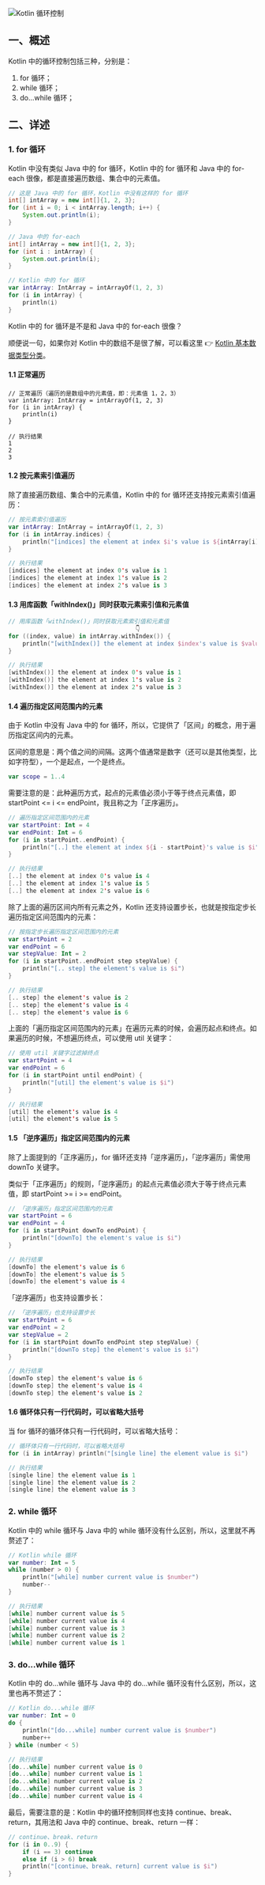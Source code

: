 ![Kotlin 循环控制](http://m.qpic.cn/psc?/V10aaGcc22Xzag/ruAMsa53pVQWN7FLK88i5q7AiNtMBDWgGLrDm5DI.YwG8Gw3qf4ni2tAXuZh0wUJTDsLZ0vid3bzh1FvqOtss2Wm0fvpimefMs6RJ4b5Yi0!/b&bo=zAfcAwAAAAADBzY!&rf=viewer_4)  

## 一、概述

Kotlin 中的循环控制包括三种，分别是：  

1. for 循环；
2. while 循环；
3. do...while 循环；


## 二、详述  

### 1. for 循环  

Kotlin 中没有类似 Java 中的 for 循环，Kotlin 中的 for 循环和 Java 中的 for-each 很像，都是直接遍历数组、集合中的元素值。  

```java
// 这是 Java 中的 for 循环，Kotlin 中没有这样的 for 循环
int[] intArray = new int[]{1, 2, 3};
for (int i = 0; i < intArray.length; i++) {
    System.out.println(i);
}
```

```java
// Java 中的 for-each
int[] intArray = new int[]{1, 2, 3};
for (int i : intArray) {
    System.out.println(i);
}
```

```kotlin
// Kotlin 中的 for 循环
var intArray: IntArray = intArrayOf(1, 2, 3)
for (i in intArray) {
    println(i)
}
```

Kotlin 中的 for 循环是不是和 Java 中的 for-each 很像？  

顺便说一句，如果你对 Kotlin 中的数组不是很了解，可以看这里 👉 [Kotlin 基本数据类型分类](https://github.com/smart24/Study-Notes/blob/main/05_Android/01_Kotlin/01_Kotlin%20%E5%9F%BA%E6%9C%AC%E6%95%B0%E6%8D%AE%E7%B1%BB%E5%9E%8B%E5%88%86%E7%B1%BB/Kotlin%20%E5%9F%BA%E6%9C%AC%E6%95%B0%E6%8D%AE%E7%B1%BB%E5%9E%8B%E5%88%86%E7%B1%BB.md)。  

#### 1.1 正常遍历  

```
// 正常遍历（遍历的是数组中的元素值，即：元素值 1，2，3）
var intArray: IntArray = intArrayOf(1, 2, 3)
for (i in intArray) {
    println(i)
}

// 执行结果
1
2
3
```

#### 1.2 按元素索引值遍历  

除了直接遍历数组、集合中的元素值，Kotlin 中的 for 循环还支持按元素索引值遍历：  

```kotlin
// 按元素索引值遍历
var intArray: IntArray = intArrayOf(1, 2, 3)
for (i in intArray.indices) {
    println("[indices] the element at index $i's value is ${intArray[i]}")
}

// 执行结果
[indices] the element at index 0's value is 1
[indices] the element at index 1's value is 2
[indices] the element at index 2's value is 3
```

#### 1.3 用库函数「withIndex()」同时获取元素索引值和元素值  

```kotlin
// 用库函数「withIndex()」同时获取元素索引值和元素值
                                    👇
for ((index, value) in intArray.withIndex()) {
    println("[withIndex()] the element at index $index's value is $value")
}

// 执行结果
[withIndex()] the element at index 0's value is 1
[withIndex()] the element at index 1's value is 2
[withIndex()] the element at index 2's value is 3
```

#### 1.4 遍历指定区间范围内的元素  

由于 Kotlin 中没有 Java 中的 for 循环，所以，它提供了「区间」的概念，用于遍历指定区间内的元素。  

区间的意思是：两个值之间的间隔。这两个值通常是数字（还可以是其他类型，比如字符型），一个是起点，一个是终点。  

```kotlin
var scope = 1..4
```

需要注意的是：此种遍历方式，起点的元素值必须小于等于终点元素值，即 startPoint <= i <= endPoint，我且称之为「正序遍历」。  

```kotlin
// 遍历指定区间范围内的元素
var startPoint: Int = 4
var endPoint: Int = 6
for (i in startPoint..endPoint) {
    println("[..] the element at index ${i - startPoint}'s value is $i")
}

// 执行结果
[..] the element at index 0's value is 4
[..] the element at index 1's value is 5
[..] the element at index 2's value is 6
```

除了上面的遍历区间内所有元素之外，Kotlin 还支持设置步长，也就是按指定步长遍历指定区间范围内的元素：  

```kotlin
// 按指定步长遍历指定区间范围内的元素
var startPoint = 2
var endPoint = 6
var stepValue: Int = 2
for (i in startPoint..endPoint step stepValue) {
    println("[.. step] the element's value is $i")
}

// 执行结果
[.. step] the element's value is 2
[.. step] the element's value is 4
[.. step] the element's value is 6
```

上面的「遍历指定区间范围内的元素」在遍历元素的时候，会遍历起点和终点。如果遍历的时候，不想遍历终点，可以使用 util 关键字：  

```kotlin
// 使用 util 关键字过滤掉终点
var startPoint = 4
var endPoint = 6
for (i in startPoint until endPoint) {
    println("[util] the element's value is $i")
}

// 执行结果
[util] the element's value is 4
[util] the element's value is 5
```

#### 1.5 「逆序遍历」指定区间范围内的元素  

除了上面提到的「正序遍历」，for 循环还支持「逆序遍历」，「逆序遍历」需使用 downTo 关键字。  

类似于「正序遍历」的规则，「逆序遍历」的起点元素值必须大于等于终点元素值，即 startPoint >= i >= endPoint。  

```kotlin
// 「逆序遍历」指定区间范围内的元素
var startPoint = 6
var endPoint = 4
for (i in startPoint downTo endPoint) {
    println("[downTo] the element's value is $i")
}

// 执行结果
[downTo] the element's value is 6
[downTo] the element's value is 5
[downTo] the element's value is 4
```

「逆序遍历」也支持设置步长：  

```kotlin
// 「逆序遍历」也支持设置步长
var startPoint = 6
var endPoint = 2
var stepValue = 2
for (i in startPoint downTo endPoint step stepValue) {
    println("[downTo step] the element's value is $i")
}

// 执行结果
[downTo step] the element's value is 6
[downTo step] the element's value is 4
[downTo step] the element's value is 2
```

#### 1.6 循环体只有一行代码时，可以省略大括号  

当 for 循环的循环体只有一行代码时，可以省略大括号：  

```kotlin
// 循环体只有一行代码时，可以省略大括号
for (i in intArray) println("[single line] the element value is $i")

// 执行结果
[single line] the element value is 1
[single line] the element value is 2
[single line] the element value is 3
```


### 2. while 循环  

Kotlin 中的 while 循环与 Java 中的 while 循环没有什么区别，所以，这里就不再赘述了：  

```kotlin
// Kotlin while 循环
var number: Int = 5
while (number > 0) {
    println("[while] number current value is $number")
    number--
}

// 执行结果
[while] number current value is 5
[while] number current value is 4
[while] number current value is 3
[while] number current value is 2
[while] number current value is 1
```


### 3. do...while 循环  

Kotlin 中的 do...while 循环与 Java 中的 do...while 循环没有什么区别，所以，这里也再不赘述了：  

```kotlin
// Kotlin do...while 循环
var number: Int = 0
do {
    println("[do...while] number current value is $number")
    number++
} while (number < 5)

// 执行结果
[do...while] number current value is 0
[do...while] number current value is 1
[do...while] number current value is 2
[do...while] number current value is 3
[do...while] number current value is 4
```

最后，需要注意的是：Kotlin 中的循环控制同样也支持 continue、break、return，其用法和 Java 中的 continue、break、return 一样：  

```kotlin
// continue、break、return
for (i in 0..9) {
    if (i == 3) continue
    else if (i > 6) break
    println("[continue、break、return] current value is $i")
}
```
